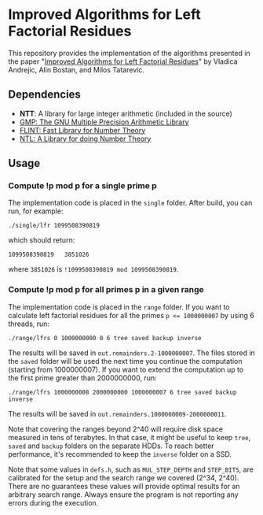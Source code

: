 # Improved Algorithms for Left Factorial Residues

This repository provides the implementation of the algorithms presented in the paper
"[Improved Algorithms for Left Factorial Residues](https://arxiv.org/abs/1904.09196)" by
Vladica Andrejic, Alin Bostan, and Milos Tatarevic.

## Dependencies

* **NTT**: A library for large integer arithmetic (included in the source)
* [GMP: The GNU Multiple Precision Arithmetic Library](https://gmplib.org)
* [FLINT: Fast Library for Number Theory](https://github.com/wbhart/flint2)
* [NTL: A Library for doing Number Theory](https://www.shoup.net/ntl)

## Usage

### Compute !p mod p for a single prime p

The implementation code is placed in the `single` folder.
After build, you can run, for example:

```
./single/lfr 1099508390819
```

which should return:

```
1099508390819	3851026
```

where `3851026` is `!1099508390819 mod 1099508390819`.

### Compute !p mod p for all primes p in a given range

The implementation code is placed in the `range` folder.
If you want to calculate left factorial residues for all the primes `p <= 1000000007`
by using 6 threads, run:

```
./range/lfrs 0 1000000000 0 6 tree saved backup inverse
```

The results will be saved in `out.remainders.2-1000000007`.
The files stored in the `saved` folder will be used the next time you continue the computation
(starting from 1000000007). If you want to extend the computation up to the first prime greater than
2000000000, run:

```
./range/lfrs 1000000008 2000000000 1000000007 6 tree saved backup inverse
```

The results will be saved in `out.remainders.1000000009-2000000011`.

Note that covering the ranges beyond 2^40 will require disk space measured in tens of terabytes.
In that case, it might be useful to keep `tree`, `saved` and `backup` folders on the separate HDDs.
To reach better performance, it's recommended to keep the `inverse` folder on a SSD.

Note that some values in `defs.h`, such as `MUL_STEP_DEPTH` and `STEP_BITS`,
are calibrated for the setup and the search range we covered (2^34, 2^40).
There are no guarantees these values will provide optimal results for an arbitrary search
range. Always ensure the program is not reporting any errors during the execution.
